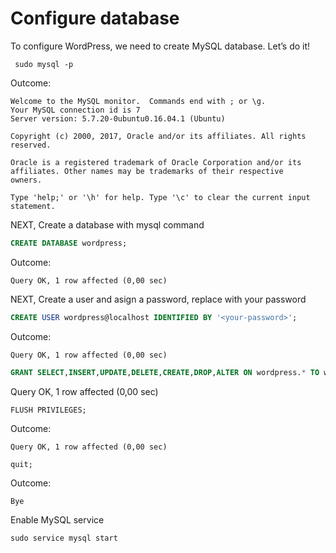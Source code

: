 # Configure database

To configure WordPress, we need to create MySQL database. Let’s do it!

```
 sudo mysql -p
```
Outcome:
```
Welcome to the MySQL monitor.  Commands end with ; or \g.
Your MySQL connection id is 7
Server version: 5.7.20-0ubuntu0.16.04.1 (Ubuntu)

Copyright (c) 2000, 2017, Oracle and/or its affiliates. All rights reserved.

Oracle is a registered trademark of Oracle Corporation and/or its
affiliates. Other names may be trademarks of their respective
owners.

Type 'help;' or '\h' for help. Type '\c' to clear the current input statement.
``` 
NEXT, Create a database with mysql command

```sql
CREATE DATABASE wordpress;
```
Outcome:
```
Query OK, 1 row affected (0,00 sec)
```
NEXT, Create a user and asign a password, replace <your-password> with your password

```sql
CREATE USER wordpress@localhost IDENTIFIED BY '<your-password>';
```
Outcome:
```
Query OK, 1 row affected (0,00 sec)
```
```sql
GRANT SELECT,INSERT,UPDATE,DELETE,CREATE,DROP,ALTER ON wordpress.* TO wordpress@localhost;
```
Query OK, 1 row affected (0,00 sec)

```sq
FLUSH PRIVILEGES;
```
Outcome:
```
Query OK, 1 row affected (0,00 sec)
```
```sql
quit;
```
Outcome:
```
Bye
```
Enable MySQL service 
```
sudo service mysql start
```
